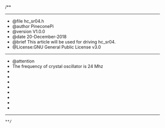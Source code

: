 /**
  ******************************************************************************
  * @file    hc_sr04.h
  * @author  PineconePi
  * @version V1.0.0
  * @date    20-December-2018
  * @brief  This article will be used for  driving  hc_sr04.
  * @License:GNU General Public License v3.0         
  ******************************************************************************
  * @attention
  *	The frequency of crystal oscillator is 24 Mhz
  *
  *  
  * 
  * 
  * 
  * 
  *
  * 
  ******************************************************************************
	**/



